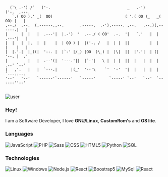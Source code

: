 ```

  (`\ .-') /`   ('-.                                  _   .-')       ('-.  ,---.
   `.( OO ),' _(  OO)                                ( '.( OO )_   _(  OO) |   |
,--./  .--.  (,------.,--.       .-----.  .-'),-----. ,--.   ,--.)(,------.|   |
|      |  |   |  .---'|  |.-')  '  .--./ ( OO'  .-.  '|   `.'   |  |  .---'|   |
|  |   |  |,  |  |    |  | OO ) |  |('-. /   |  | |  ||         |  |  |    |   |
|  |.'.|  |_)(|  '--. |  |`-' |/_) |OO  )\_) |  |\|  ||  |'.'|  | (|  '--. |  .'
|         |   |  .--'(|  '---.'||  |`-'|   \ |  | |  ||  |   |  |  |  .--' `--'
|   ,'.   |   |  `---.|      |(_'  '--'\    `'  '-'  '|  |   |  |  |  `---..--.
'--'   '--'   `------'`------'   `-----'      `-----' `--'   `--'  `------''--'


```

![user](https://img.shields.io/badge/User-devaspepito-black)

### Hey!

I am a Software Developer, I love **GNU/Linux**, **CustomRom's** and **OS lite**.

### Languages

![JavaScript](https://img.shields.io/badge/-JavaScript-000?&logo=JavaScript&color=grey)
![PHP](https://img.shields.io/badge/-PHP-000?&logo=PHP&color=grey)
![Sass](https://img.shields.io/badge/-Sass-000?&logo=Sass&color=grey)
![CSS](https://img.shields.io/badge/-CSS-000?&logo=CSS3&color=grey)
![HTML5](https://img.shields.io/badge/-HTML5-000?&logo=HTML5&color=grey)
![Python](https://img.shields.io/badge/-Python-000?&logo=Python&color=grey)
![SQL](https://img.shields.io/badge/-SQL-000?&logo=MySQL&color=grey)

### Technologies

![Linux](https://img.shields.io/badge/-Linux-000?&logo=Linux&color=grey)
![Windows](https://img.shields.io/badge/-Windows-000?&logo=Windows&color=grey)
![Node.js](https://img.shields.io/badge/-Node.js-000?&logo=node.js&color=grey)
![React](https://img.shields.io/badge/-React-000?&logo=React&color=grey)
![Boostrap5](https://img.shields.io/badge/-Boostrap-000?&logo=bootstrap&color=grey)
![MySql](https://img.shields.io/badge/-MySql-000?&logo=MySql&color=grey)
![React](https://img.shields.io/badge/-React-000?&logo=React&color=grey)
